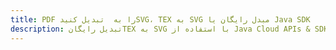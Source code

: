 ---title: PDF را به  تبدیل کنیدSVG، TEX به SVG مبدل رایگان یا Java SDKdescription: تبدیل رایگانTEX به SVG با استفاده از Java Cloud APIs & SDK همچنین اسناد PDF را در Cloud ایجاد، ویرایش و رندر کنید.---
